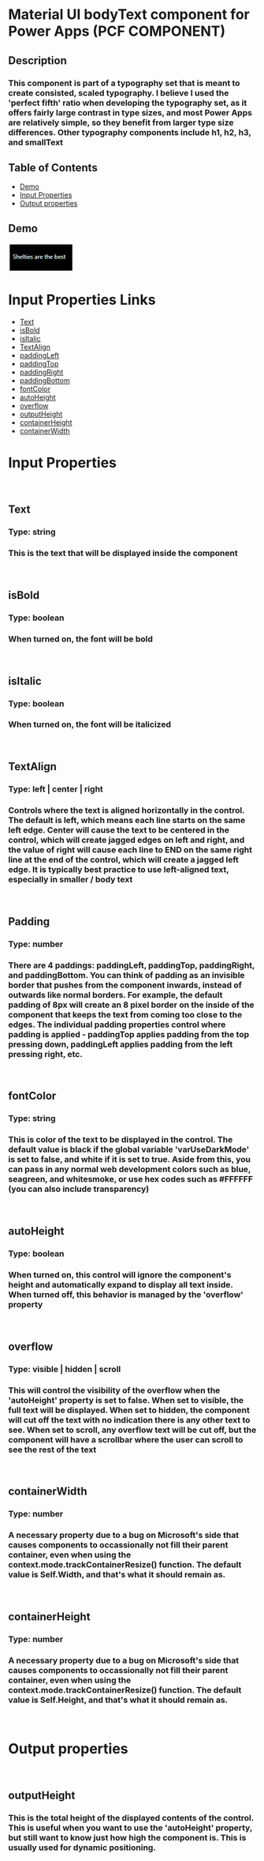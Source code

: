 # Material UI bodyText component for Power Apps (PCF COMPONENT)

## Description
### This component is part of a typography set that is meant to create consisted, scaled typography. I believe I used the 'perfect fifth' ratio when developing the typography set, as it offers fairly large contrast in type sizes, and most Power Apps are relatively simple, so they benefit from larger type size differences. Other typography components include h1, h2, h3, and smallText 

## Table of Contents

- [Demo](#Demo)
- [Input Properties](#input-properties)
- [Output properties](#output-properties)

## Demo

![Demo](./images/Demo.png)


# Input Properties Links

- [Text](#text)
- [isBold](#isbold)
- [isItalic](#isitalic)
- [TextAlign](#textalign)
- [paddingLeft](#paddingleft)
- [paddingTop](#paddingtop)
- [paddingRight](#paddingright)
- [paddingBottom](#paddingbottom)
- [fontColor](#fontcolor)
- [autoHeight](#autoheight)
- [overflow](#overflow)
- [outputHeight](#outputheight)
- [containerHeight](#containerheight)
- [containerWidth](#containerWidth)


# Input Properties

<br>

## Text
### Type: string
### This is the text that will be displayed inside the component

<br>

## isBold
### Type: boolean
### When turned on, the font will be bold

<br>

## isItalic
### Type: boolean
### When turned on, the font will be italicized 

<br>

## TextAlign
### Type: left | center | right
### Controls where the text is aligned horizontally in the control. The default is left, which means each line starts on the same left edge. Center will cause the text to be centered in the control, which will create jagged edges on left and right, and the value of right will cause each line to END on the same right line at the end of the control, which will create a jagged left edge. It is typically best practice to use left-aligned text, especially in smaller / body text 

<br>

## Padding
### Type: number
### There are 4 paddings: paddingLeft, paddingTop, paddingRight, and paddingBottom. You can think of padding as an invisible border that pushes from the component inwards, instead of outwards like normal borders. For example, the default padding of 8px will create an 8 pixel border on the inside of the component that keeps the text from coming too close to the edges. The individual padding properties control where padding is applied - paddingTop applies padding from the top pressing down, paddingLeft applies padding from the left pressing right, etc.

<br>

## fontColor
### Type: string
### This is color of the text to be displayed in the control. The default value is black if the global variable 'varUseDarkMode' is set to false, and white if it is set to true. Aside from this, you can pass in any normal web development colors such as blue, seagreen, and whitesmoke, or use hex codes such as #FFFFFF (you can also include transparency)

<br>

## autoHeight
### Type: boolean
### When turned on, this control will ignore the component's height and automatically expand to display all text inside. When turned off, this behavior is managed by the 'overflow' property

<br>

## overflow
### Type: visible | hidden | scroll
### This will control the visibility of the overflow when the 'autoHeight' property is set to false. When set to visible, the full text will be displayed. When set to hidden, the component will cut off the text with no indication there is any other text to see. When set to scroll, any overflow text will be cut off, but the component will have a scrollbar where the user can scroll to see the rest of the text

<br>


## containerWidth
### Type: number
### A necessary property due to a bug on Microsoft's side that causes components to occassionally not fill their parent container, even when using the context.mode.trackContainerResize() function. The default value is Self.Width, and that's what it should remain as. 

<br>

## containerHeight
### Type: number
### A necessary property due to a bug on Microsoft's side that causes components to occassionally not fill their parent container, even when using the context.mode.trackContainerResize() function. The default value is Self.Height, and that's what it should remain as. 

<br>

# Output properties

<br>

## outputHeight
### This is the total height of the displayed contents of the control. This is useful when you want to use the 'autoHeight' property, but still want to know just how high the component is. This is usually used for dynamic positioning.
